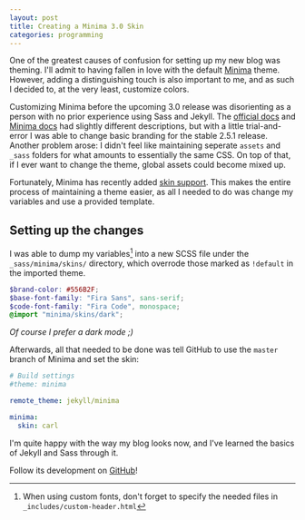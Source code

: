 ```yaml
---
layout: post
title: Creating a Minima 3.0 Skin
categories: programming
---
```


One of the greatest causes of confusion for setting up my new blog was theming. I'll admit to having fallen in love with the default [Minima](https://github.com/jekyll/minima) theme.
However, adding a distinguishing touch is also important to me, and as such I decided to, at the very least, customize colors.

Customizing Minima before the upcoming 3.0 release was disorienting as a person with no prior experience using Sass and Jekyll. The [official docs](https://jekyllrb.com/docs/step-by-step/07-assets/#sass) and [Minima docs](https://github.com/jekyll/minima/tree/2.5-stable#customization) had slightly different descriptions, but with a little trial-and-error I was able to change basic branding for the stable 2.5.1 release. Another problem arose: I didn't feel like maintaining seperate `assets` and `_sass` folders for what amounts to essentially the same CSS. On top of that, if I ever want to change the theme, global assets could become mixed up.

Fortunately, Minima has recently added [skin support](https://github.com/jekyll/minima/blob/3cdd14dff1216f561c68329e0b7420c2dc9b796a/README.md#skins). This makes the entire process of maintaining a theme easier, as all I needed to do was change my variables and use a provided template.

## Setting up the changes

I was able to dump my variables[^1] into a new SCSS file under the `_sass/minima/skins/` directory, which overrode those marked as `!default` in the imported theme.

```scss
$brand-color: #556B2F;
$base-font-family: "Fira Sans", sans-serif;
$code-font-family: "Fira Code", monospace;
@import "minima/skins/dark";
```

*Of course I prefer a dark mode ;)*

Afterwards, all that needed to be done was tell GitHub to use the `master` branch of Minima and set the skin:

```yaml
# Build settings
#theme: minima

remote_theme: jekyll/minima

minima:
  skin: carl
```

I'm quite happy with the way my blog looks now, and I've learned the basics of Jekyll and Sass through it.

Follow its development on [GitHub](https://github.com/j0hax/j0hax.github.io/blob/main/_sass/minima/skins/carl.scss)!

[^1]: When using custom fonts, don't forget to specify the needed files in `_includes/custom-header.html`
